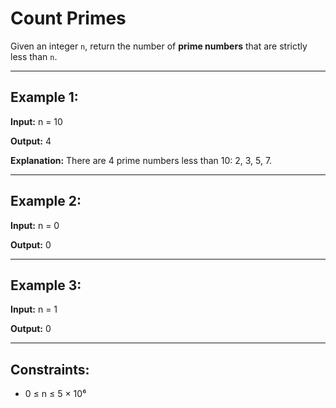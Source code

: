 # Count Primes

Given an integer `n`, return the number of **prime numbers** that are strictly less than `n`.

---

## Example 1:

**Input:** n = 10

**Output:** 4

**Explanation:** There are 4 prime numbers less than 10: 2, 3, 5, 7.

---

## Example 2:

**Input:** n = 0

**Output:** 0

---

## Example 3:

**Input:** n = 1

**Output:** 0

---

## Constraints:

- 0 ≤ n ≤ 5 × 10⁶

